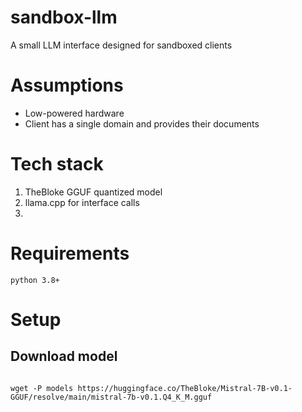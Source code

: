 # sandbox-llm
A small LLM interface designed for sandboxed clients 

# Assumptions
- Low-powered hardware
- Client has a single domain and provides their documents

# Tech stack

1. TheBloke GGUF quantized model
2. llama.cpp for interface calls
3. 

# Requirements
```
python 3.8+
```

# Setup

## Download model
```

wget -P models https://huggingface.co/TheBloke/Mistral-7B-v0.1-GGUF/resolve/main/mistral-7b-v0.1.Q4_K_M.gguf
```
